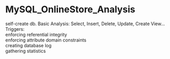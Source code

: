 # MySQL_OnlineStore_Analysis
self-create db. 
Basic Analysis: Select, Insert, Delete, Update, Create View...  
Triggers:  
enforcing referential integrity  
enforcing attribute domain constraints  
creating database log  
gathering statistics  
